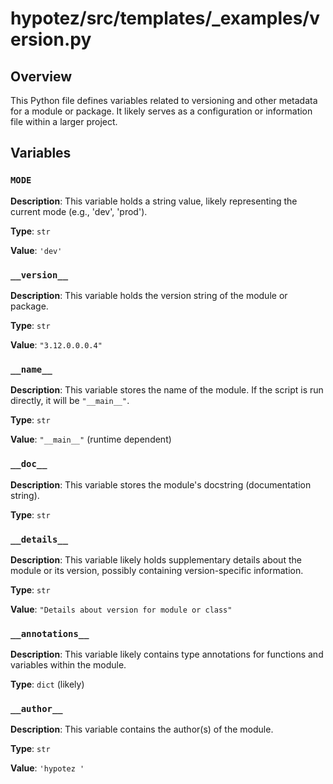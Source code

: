 # hypotez/src/templates/_examples/version.py

## Overview

This Python file defines variables related to versioning and other metadata for a module or package. It likely serves as a configuration or information file within a larger project.

## Variables

### `MODE`

**Description**: This variable holds a string value, likely representing the current mode (e.g., 'dev', 'prod').

**Type**: `str`

**Value**: `'dev'`


### `__version__`

**Description**: This variable holds the version string of the module or package.

**Type**: `str`

**Value**: `"3.12.0.0.0.4"`


### `__name__`

**Description**: This variable stores the name of the module.  If the script is run directly, it will be `"__main__"`.

**Type**: `str`

**Value**:  `"__main__"` (runtime dependent)


### `__doc__`

**Description**: This variable stores the module's docstring (documentation string).

**Type**: `str`


### `__details__`

**Description**: This variable likely holds supplementary details about the module or its version, possibly containing version-specific information.

**Type**: `str`

**Value**: `"Details about version for module or class"`


### `__annotations__`

**Description**: This variable likely contains type annotations for functions and variables within the module.

**Type**:  `dict` (likely)



### `__author__`

**Description**: This variable contains the author(s) of the module.

**Type**: `str`

**Value**: `'hypotez '`